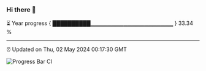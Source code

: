 ### Hi there 👋

⏳ Year progress { ██████████▁▁▁▁▁▁▁▁▁▁▁▁▁▁▁▁▁▁▁▁ } 33.34 %

---

⏰ Updated on Thu, 02 May 2024 00:17:30 GMT

![Progress Bar CI](https://github.com/liununu/liununu/workflows/Progress%20Bar%20CI/badge.svg)

